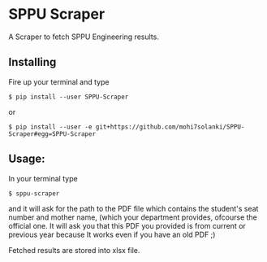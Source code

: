 # SPPU Scraper

A Scraper to fetch SPPU Engineering results.

## Installing
Fire up your terminal and type

```
$ pip install --user SPPU-Scraper
```

or
```
$ pip install --user -e git+https://github.com/mohi7solanki/SPPU-Scraper#egg=SPPU-Scraper
```

## Usage:
In your terminal type

```
$ sppu-scraper
```

and it will ask for the path to the PDF file which contains the student's seat number and mother name, (which your department provides, ofcourse the official one. It will ask you that this PDF you provided is from current or previous year because
It works even if you have an old PDF ;)

Fetched results are stored into xlsx file.
